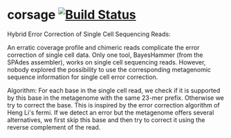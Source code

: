 corsage [![Build Status](https://magnum.travis-ci.com/abremges/corsage.svg?token=Ebg4XZAcowyajM89NgpH&branch=master)](https://magnum.travis-ci.com/abremges/corsage)
======

Hybrid Error Correction of Single Cell Sequencing Reads:

An erratic coverage profile and chimeric reads complicate the error correction of single cell data. Only one tool, BayesHammer (from the SPAdes assembler), works on single cell sequencing reads. However, nobody explored the possibility to use the corresponding metagenomic sequence information for single cell error correction.

Algorithm: For each base in the single cell read, we check if it is supported by this base in the metagenome with the same 23-mer prefix. Otherwise we try to correct the base. This is inspired by the error correction algorithm of Heng Li's fermi. If we detect an error but the metagenome offers several alternatives, we first skip this base and then try to correct it using the reverse complement of the read.

